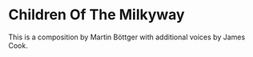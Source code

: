 Children Of The Milkyway
========================

This is a composition by Martin Böttger with additional voices by James Cook.
